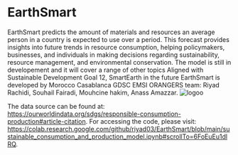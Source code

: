 # EarthSmart
EarthSmart predicts the amount of materials and resources an average person in a country is expected to use over a period. This forecast provides insights into future trends in resource consumption, helping policymakers, businesses, and individuals in making decisions regarding sustainability, resource management, and environmental conservation.
The model is still in developement and it will cover a range of other topics Aligned with Sustainable Development Goal 12, SmartEarth in the future
EarthSmart is developed by Morocco Casablanca GDSC EMSI ORANGERS team: Riyad Rachidi, Souhail Fairadi, Mouhcine hakim,  Anass Amazzar.
![logoo](https://github.com/riyad03/EarthSmart/assets/108437749/400dfa4e-a40d-4426-9cf8-9ad6601a9ff5)


The data source can be found at: https://ourworldindata.org/sdgs/responsible-consumption-production#article-citation.
For accessing the code, please visit: https://colab.research.google.com/github/riyad03/EarthSmart/blob/main/sustainable_consumption_and_production_model.ipynb#scrollTo=6FoEuEu1dlRQ.
